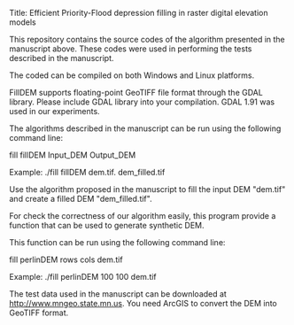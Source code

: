 Title: Efficient Priority-Flood depression filling in raster digital elevation models

This repository contains the source codes of the algorithm presented in the manuscript above. These codes were used in performing the tests described in the manuscript.

The coded can be compiled on both Windows and Linux platforms.

FillDEM supports floating-point GeoTIFF file format through the GDAL library. Please include GDAL library into your compilation. GDAL 1.91 was used in our experiments.

The algorithms described in the manuscript can be run using the following command line:

fill fillDEM Input_DEM Output_DEM

Example: ./fill fillDEM dem.tif. dem_filled.tif

Use the algorithm proposed in the manuscript to fill the input DEM "dem.tif" and create a filled DEM "dem_filled.tif".

For check the correctness of our algorithm easily, this program provide a function that can be used to generate synthetic DEM.

This function can be run using the following command line:

fill perlinDEM rows cols dem.tif

Example: ./fill perlinDEM 100 100 dem.tif
 
The test data used in the manuscript can be downloaded at http://www.mngeo.state.mn.us. You need ArcGIS to convert the DEM into GeoTIFF format.
